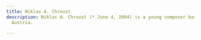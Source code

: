 ```yaml
---
title: Niklas A. Chroust
description: Niklas A. Chroust (* June 4, 2004) is a young composer based in Vienna,
  Austria.

---
```


